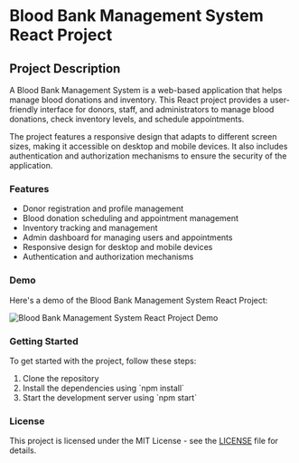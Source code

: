 <!-- Blood Bank Management System React Project Description -->

<!-- Headers -->
<h1>Blood Bank Management System React Project</h1>

<h2>Project Description</h2>

<!-- Paragraphs -->
<p>A Blood Bank Management System is a web-based application that helps manage blood donations and inventory. This React project provides a user-friendly interface for donors, staff, and administrators to manage blood donations, check inventory levels, and schedule appointments.</p>

<p>The project features a responsive design that adapts to different screen sizes, making it accessible on desktop and mobile devices. It also includes authentication and authorization mechanisms to ensure the security of the application.</p>

<!-- Features -->
<h3>Features</h3>

<ul>
  <li>Donor registration and profile management</li>
  <li>Blood donation scheduling and appointment management</li>
  <li>Inventory tracking and management</li>
  <li>Admin dashboard for managing users and appointments</li>
  <li>Responsive design for desktop and mobile devices</li>
  <li>Authentication and authorization mechanisms</li>
</ul>

<!-- Demo -->
<h3>Demo</h3>

<p>Here's a demo of the Blood Bank Management System React Project:</p>

<img src="demo.png" alt="Blood Bank Management System React Project Demo">

<!-- Getting Started -->
<h3>Getting Started</h3>

<p>To get started with the project, follow these steps:</p>

<ol>
  <li>Clone the repository</li>
  <li>Install the dependencies using `npm install`</li>
  <li>Start the development server using `npm start`</li>
</ol>

<!-- License -->
<h3>License</h3>

<p>This project is licensed under the MIT License - see the <a href="LICENSE">LICENSE</a> file for details.</p>
